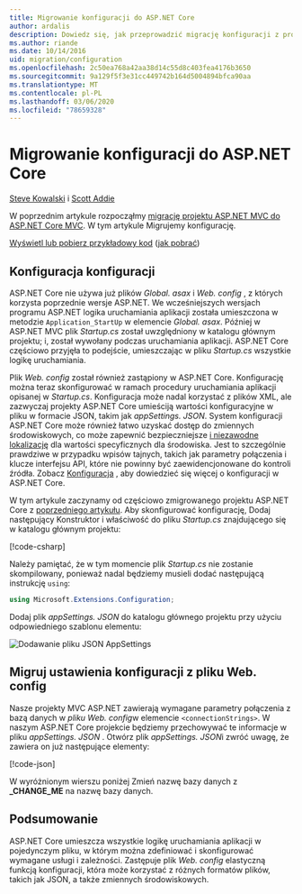 ```yaml
---
title: Migrowanie konfiguracji do ASP.NET Core
author: ardalis
description: Dowiedz się, jak przeprowadzić migrację konfiguracji z projektu ASP.NET MVC do projektu ASP.NET Core MVC.
ms.author: riande
ms.date: 10/14/2016
uid: migration/configuration
ms.openlocfilehash: 2c50ea768a42aa38d14c55d8c403fea4176b3650
ms.sourcegitcommit: 9a129f5f3e31cc449742b164d5004894bfca90aa
ms.translationtype: MT
ms.contentlocale: pl-PL
ms.lasthandoff: 03/06/2020
ms.locfileid: "78659328"
---
```

# <a name="migrate-configuration-to-aspnet-core"></a>Migrowanie konfiguracji do ASP.NET Core

[Steve Kowalski](https://ardalis.com/) i [Scott Addie](https://scottaddie.com)

W poprzednim artykule rozpocząłmy [migrację projektu ASP.NET MVC do ASP.NET Core MVC](xref:migration/mvc). W tym artykule Migrujemy konfigurację.

[Wyświetl lub pobierz przykładowy kod](https://github.com/dotnet/AspNetCore.Docs/tree/master/aspnetcore/migration/configuration/samples) ([jak pobrać](xref:index#how-to-download-a-sample))

## <a name="setup-configuration"></a>Konfiguracja konfiguracji

ASP.NET Core nie używa już plików *Global. asax* i *Web. config* , z których korzysta poprzednie wersje ASP.NET. We wcześniejszych wersjach programu ASP.NET logika uruchamiania aplikacji została umieszczona w metodzie `Application_StartUp` w elemencie *Global. asax*. Później w ASP.NET MVC plik *Startup.cs* został uwzględniony w katalogu głównym projektu; i, został wywołany podczas uruchamiania aplikacji. ASP.NET Core częściowo przyjęła to podejście, umieszczając w pliku *Startup.cs* wszystkie logikę uruchamiania.

Plik *Web. config* został również zastąpiony w ASP.NET Core. Konfigurację można teraz skonfigurować w ramach procedury uruchamiania aplikacji opisanej w *Startup.cs*. Konfiguracja może nadal korzystać z plików XML, ale zazwyczaj projekty ASP.NET Core umieściją wartości konfiguracyjne w pliku w formacie JSON, takim jak *appSettings. JSON*. System konfiguracji ASP.NET Core może również łatwo uzyskać dostęp do zmiennych środowiskowych, co może zapewnić bezpieczniejsze [i niezawodne lokalizację](xref:security/app-secrets) dla wartości specyficznych dla środowiska. Jest to szczególnie prawdziwe w przypadku wpisów tajnych, takich jak parametry połączenia i klucze interfejsu API, które nie powinny być zaewidencjonowane do kontroli źródła. Zobacz [Konfiguracja](xref:fundamentals/configuration/index) , aby dowiedzieć się więcej o konfiguracji w ASP.NET Core.

W tym artykule zaczynamy od częściowo zmigrowanego projektu ASP.NET Core z [poprzedniego artykułu](xref:migration/mvc). Aby skonfigurować konfigurację, Dodaj następujący Konstruktor i właściwość do pliku *Startup.cs* znajdującego się w katalogu głównym projektu:

[!code-csharp[](configuration/samples/WebApp1/src/WebApp1/Startup.cs?range=11-16)]

Należy pamiętać, że w tym momencie plik *Startup.cs* nie zostanie skompilowany, ponieważ nadal będziemy musieli dodać następującą instrukcję `using`:

```csharp
using Microsoft.Extensions.Configuration;
```

Dodaj plik *appSettings. JSON* do katalogu głównego projektu przy użyciu odpowiedniego szablonu elementu:

![Dodawanie pliku JSON AppSettings](configuration/_static/add-appsettings-json.png)

## <a name="migrate-configuration-settings-from-webconfig"></a>Migruj ustawienia konfiguracji z pliku Web. config

Nasze projekty MVC ASP.NET zawierają wymagane parametry połączenia z bazą danych w *pliku Web. config*w elemencie `<connectionStrings>`. W naszym ASP.NET Core projekcie będziemy przechowywać te informacje w pliku *appSettings. JSON* . Otwórz plik *appSettings. JSON*i zwróć uwagę, że zawiera on już następujące elementy:

[!code-json[](../migration/configuration/samples/WebApp1/src/WebApp1/appsettings.json?highlight=4)]

W wyróżnionym wierszu poniżej Zmień nazwę bazy danych z **_CHANGE_ME** na nazwę bazy danych.

## <a name="summary"></a>Podsumowanie

ASP.NET Core umieszcza wszystkie logikę uruchamiania aplikacji w pojedynczym pliku, w którym można zdefiniować i skonfigurować wymagane usługi i zależności. Zastępuje plik *Web. config* elastyczną funkcją konfiguracji, która może korzystać z różnych formatów plików, takich jak JSON, a także zmiennych środowiskowych.
